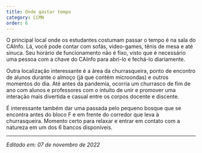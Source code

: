 ```yaml
---
title: Onde gastar tempo
category: CCMN
order: 6
---
```


<p>O principal local onde os estudantes costumam passar o tempo é na sala do CAInfo. Lá, você pode contar com sofás, video-games, tênis de mesa e até sinuca. Seu horário de funcionamento não é fixo, visto que é necessário uma pessoa com a chave do CAInfo para abri-lo e fechá-lo diariamente.</p>

<p>Outra localização interessante é a área da churrasqueira, ponto de encontro de alunos durante o almoço (já que contém microondas) e outros momentos do dia. Até antes da pandemia, ocorria um churrasco de fim de ano com alunos e professores com o intuito de unir e promover uma interação mais divertida e casual entre os corpos docente e discente.</p>

<p>É interessante também dar uma passada pelo pequeno bosque que se encontra antes do bloco F e em frente do corredor que leva à churrasqueira. Momento certo para relaxar e entrar em contato com a natureza em um dos 6 bancos disponíveis.</p>

---

*Editado em: 07 de novembro de 2022*

